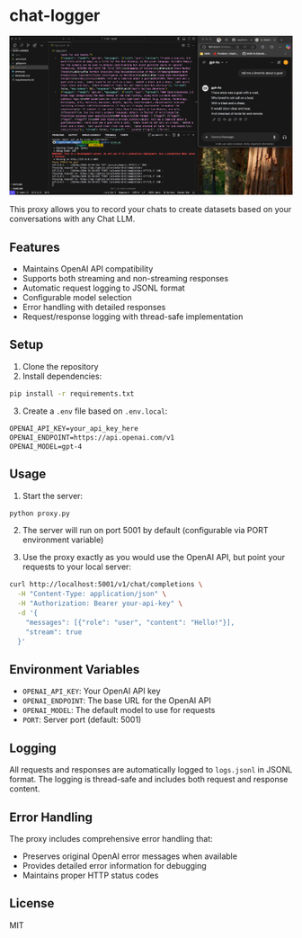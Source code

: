 # chat-logger

![Chat Logger](chat-logger.png)

This proxy allows you to record your chats to create datasets based on your conversations with any Chat LLM.

## Features

- Maintains OpenAI API compatibility
- Supports both streaming and non-streaming responses
- Automatic request logging to JSONL format
- Configurable model selection
- Error handling with detailed responses
- Request/response logging with thread-safe implementation

## Setup

1. Clone the repository
2. Install dependencies:
```bash
pip install -r requirements.txt
```

3. Create a `.env` file based on `.env.local`:
```env
OPENAI_API_KEY=your_api_key_here
OPENAI_ENDPOINT=https://api.openai.com/v1
OPENAI_MODEL=gpt-4
```

## Usage

1. Start the server:
```bash
python proxy.py
```

2. The server will run on port 5001 by default (configurable via PORT environment variable)

3. Use the proxy exactly as you would use the OpenAI API, but point your requests to your local server:
```bash
curl http://localhost:5001/v1/chat/completions \
  -H "Content-Type: application/json" \
  -H "Authorization: Bearer your-api-key" \
  -d '{
    "messages": [{"role": "user", "content": "Hello!"}],
    "stream": true
  }'
```

## Environment Variables

- `OPENAI_API_KEY`: Your OpenAI API key
- `OPENAI_ENDPOINT`: The base URL for the OpenAI API
- `OPENAI_MODEL`: The default model to use for requests
- `PORT`: Server port (default: 5001)

## Logging

All requests and responses are automatically logged to `logs.jsonl` in JSONL format. The logging is thread-safe and includes both request and response content.

## Error Handling

The proxy includes comprehensive error handling that:
- Preserves original OpenAI error messages when available
- Provides detailed error information for debugging
- Maintains proper HTTP status codes

## License

MIT
